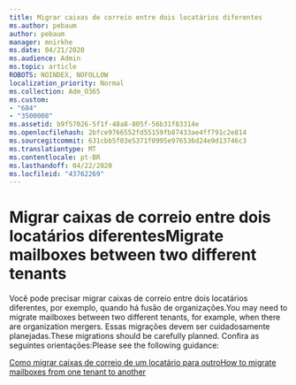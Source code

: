 ```yaml
---
title: Migrar caixas de correio entre dois locatários diferentes
ms.author: pebaum
author: pebaum
manager: mnirkhe
ms.date: 04/21/2020
ms.audience: Admin
ms.topic: article
ROBOTS: NOINDEX, NOFOLLOW
localization_priority: Normal
ms.collection: Adm_O365
ms.custom:
- "684"
- "3500008"
ms.assetid: b9f57026-5f1f-48a8-805f-56b31f83314e
ms.openlocfilehash: 2bfce9766552fd55159fb87433ae4ff791c2e814
ms.sourcegitcommit: 631cbb5f03e5371f0995e976536d24e9d13746c3
ms.translationtype: MT
ms.contentlocale: pt-BR
ms.lasthandoff: 04/22/2020
ms.locfileid: "43762269"
---
```

# <a name="migrate-mailboxes-between-two-different-tenants"></a><span data-ttu-id="6f3cc-102">Migrar caixas de correio entre dois locatários diferentes</span><span class="sxs-lookup"><span data-stu-id="6f3cc-102">Migrate mailboxes between two different tenants</span></span>

<span data-ttu-id="6f3cc-103">Você pode precisar migrar caixas de correio entre dois locatários diferentes, por exemplo, quando há fusão de organizações.</span><span class="sxs-lookup"><span data-stu-id="6f3cc-103">You may need to migrate mailboxes between two different tenants, for example, when there are organization mergers.</span></span> <span data-ttu-id="6f3cc-104">Essas migrações devem ser cuidadosamente planejadas.</span><span class="sxs-lookup"><span data-stu-id="6f3cc-104">These migrations should be carefully planned.</span></span> <span data-ttu-id="6f3cc-105">Confira as seguintes orientações:</span><span class="sxs-lookup"><span data-stu-id="6f3cc-105">Please see the following guidance:</span></span>
  
[<span data-ttu-id="6f3cc-106">Como migrar caixas de correio de um locatário para outro</span><span class="sxs-lookup"><span data-stu-id="6f3cc-106">How to migrate mailboxes from one tenant to another</span></span>](https://docs.microsoft.com/Exchange/mailbox-migration/migrate-mailboxes-across-tenants)
  